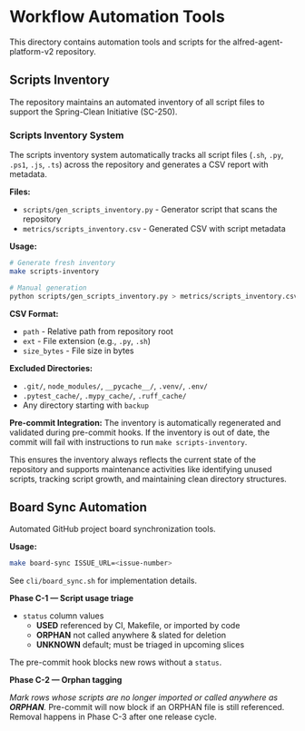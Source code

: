 # Workflow Automation Tools

This directory contains automation tools and scripts for the alfred-agent-platform-v2 repository.

## Scripts Inventory

The repository maintains an automated inventory of all script files to support the Spring-Clean Initiative (SC-250).

### Scripts Inventory System

The scripts inventory system automatically tracks all script files (`.sh`, `.py`, `.ps1`, `.js`, `.ts`) across the repository and generates a CSV report with metadata.

**Files:**
- `scripts/gen_scripts_inventory.py` - Generator script that scans the repository
- `metrics/scripts_inventory.csv` - Generated CSV with script metadata

**Usage:**
```bash
# Generate fresh inventory
make scripts-inventory

# Manual generation
python scripts/gen_scripts_inventory.py > metrics/scripts_inventory.csv
```

**CSV Format:**
- `path` - Relative path from repository root
- `ext` - File extension (e.g., `.py`, `.sh`)
- `size_bytes` - File size in bytes

**Excluded Directories:**
- `.git/`, `node_modules/`, `__pycache__/`, `.venv/`, `.env/`
- `.pytest_cache/`, `.mypy_cache/`, `.ruff_cache/`
- Any directory starting with `backup`

**Pre-commit Integration:**
The inventory is automatically regenerated and validated during pre-commit hooks. If the inventory is out of date, the commit will fail with instructions to run `make scripts-inventory`.

This ensures the inventory always reflects the current state of the repository and supports maintenance activities like identifying unused scripts, tracking script growth, and maintaining clean directory structures.

## Board Sync Automation

Automated GitHub project board synchronization tools.

**Usage:**
```bash
make board-sync ISSUE_URL=<issue-number>
```

See `cli/board_sync.sh` for implementation details.

**Phase C-1 — Script usage triage**

* `status` column values
  * **USED**   referenced by CI, Makefile, or imported by code
  * **ORPHAN** not called anywhere & slated for deletion
  * **UNKNOWN** default; must be triaged in upcoming slices

The pre-commit hook blocks new rows without a `status`.

**Phase C-2 — Orphan tagging**

*Mark rows whose scripts are no longer imported or called anywhere as **ORPHAN**.*
Pre-commit will now block if an ORPHAN file is still referenced.
Removal happens in Phase C-3 after one release cycle.
